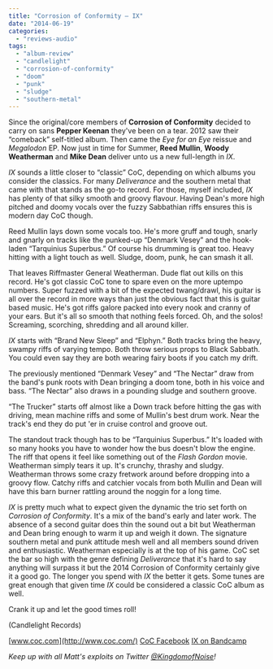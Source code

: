 ```yaml
---
title: "Corrosion of Conformity – IX"
date: "2014-06-19"
categories: 
  - "reviews-audio"
tags: 
  - "album-review"
  - "candlelight"
  - "corrosion-of-conformity"
  - "doom"
  - "punk"
  - "sludge"
  - "southern-metal"
---
```


Since the original/core members of **Corrosion of Conformity** decided to carry on sans **Pepper Keenan** they've been on a tear. 2012 saw their “comeback” self-titled album. Then came the _Eye for an Eye_ reissue and _Megalodon_ EP. Now just in time for Summer, **Reed Mullin**, **Woody Weatherman** and **Mike Dean** deliver unto us a new full-length in _IX_.

_IX_ sounds a little closer to “classic” CoC, depending on which albums you consider the classics. For many _Deliverance_ and the southern metal that came with that stands as the go-to record. For those, myself included, _IX_ has plenty of that silky smooth and groovy flavour. Having Dean's more high pitched and doomy vocals over the fuzzy Sabbathian riffs ensures this is modern day CoC though.

Reed Mullin lays down some vocals too. He's more gruff and tough, snarly and gnarly on tracks like the punked-up “Denmark Vesey” and the hook-laden “Tarquinius Superbus.” Of course his drumming is great too. Heavy hitting with a light touch as well. Sludge, doom, punk, he can smash it all.

That leaves Riffmaster General Weatherman. Dude flat out kills on this record. He's got classic CoC tone to spare even on the more uptempo numbers. Super fuzzed with a bit of the expected twang/drawl, his guitar is all over the record in more ways than just the obvious fact that this is guitar based music. He's got riffs galore packed into every nook and cranny of your ears. But it's all so smooth that nothing feels forced. Oh, and the solos! Screaming, scorching, shredding and all around killer.

_IX_ starts with “Brand New Sleep” and “Elphyn.” Both tracks bring the heavy, swampy riffs of varying tempo. Both throw serious props to Black Sabbath. You could even say they are both wearing fairy boots if you catch my drift.

The previously mentioned “Denmark Vesey” and “The Nectar” draw from the band's punk roots with Dean bringing a doom tone, both in his voice and bass. “The Nectar” also draws in a pounding sludge and southern groove.

“The Trucker” starts off almost like a Down track before hitting the gas with driving, mean machine riffs and some of Mullin's best drum work. Near the track's end they do put 'er in cruise control and groove out.

The standout track though has to be “Tarquinius Superbus.” It's loaded with so many hooks you have to wonder how the bus doesn't blow the engine. The riff that opens it feel like something out of the _Flash Gordon_ movie. Weatherman simply tears it up. It's crunchy, thrashy and sludgy. Weatherman throws some crazy fretwork around before dropping into a groovy flow. Catchy riffs and catchier vocals from both Mullin and Dean will have this barn burner rattling around the noggin for a long time.

_IX_ is pretty much what to expect given the dynamic the trio set forth on _Corrosion of Conformity_. It's a mix of the band's early and later work. The absence of a second guitar does thin the sound out a bit but Weatherman and Dean bring enough to warm it up and weigh it down. The signature southern metal and punk attitude mesh well and all members sound driven and enthusiastic. Weatherman especially is at the top of his game. CoC set the bar so high with the genre defining _Deliverance_ that it's hard to say anything will surpass it but the 2014 Corrosion of Conformity certainly give it a good go. The longer you spend with _IX_ the better it gets. Some tunes are great enough that given time _IX_ could be considered a classic CoC album as well.

Crank it up and let the good times roll!

(Candlelight Records)

[www.coc.com](http://www.coc.com/) [CoC Facebook](http://www.facebook.com/corrosionofconformity) [IX on Bandcamp](https://candlelightrecordsusa.bandcamp.com/album/ix)

_Keep up with all Matt's exploits on Twitter [@KingdomofNoise](http://www.twitter.com/kingdomofnoise)!_
